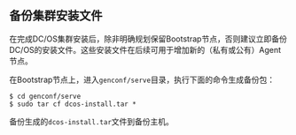 ## 备份集群安装文件

在完成DC/OS集群安装后，除非明确规划保留Bootstrap节点，否则建议立即备份DC/OS的安装文件。这些安装文件在后续可用于增加新的（私有或公有）Agent节点。

在Bootstrap节点上，进入`genconf/serve`目录，执行下面的命令生成备份包：

```
$ cd genconf/serve
$ sudo tar cf dcos-install.tar *
```

备份生成的`dcos-install.tar`文件到备份主机。




